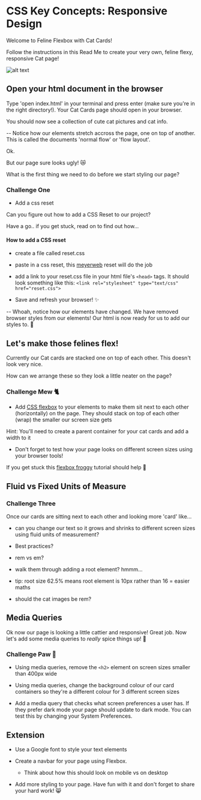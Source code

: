 # CSS Key Concepts: Responsive Design 

Welcome to Feline Flexbox with Cat Cards!

Follow the instructions in this Read Me to create your very own, feline flexy, responsive Cat page!

![alt text](https://s1.1zoom.me/big0/27/Cats_White_background_505955.jpg)

## Open your html document in the browser

Type 'open index.html' in your terminal and press enter (make sure you're in the right directory!). Your Cat Cards page should open in your browser.

You should now see a collection of cute cat pictures and cat info. 

-- Notice how our elements stretch accross the page, one on top of another. This is called the documents 'normal flow' or 'flow layout'. 

Ok. 

But our page sure looks ugly! 😿

What is the first thing we need to do before we start styling our page?

### Challenge One

- Add a css reset 

Can you figure out how to add a CSS Reset to our project? 

Have a go.. if you get stuck, read on to find out how...


#### How to add a CSS reset

- create a file called reset.css
- paste in a css reset, this [meyerweb](https://meyerweb.com/eric/) reset will do the job
- add a link to your reset.css file in your html file's `<head>` tags. It should look something like this:
`<link rel="stylesheet" type="text/css" href="reset.css">`

- Save and refresh your browser! ✨

-- Whoah, notice how our elements have changed. We have removed browser styles from our elements! Our html is now ready for us to add our styles to. 🙌

## Let's make those felines flex! 

Currently our Cat cards are stacked one on top of each other. This doesn't look very nice. 

How can we arrange these so they look a little neater on the page?

### Challenge Mew 🐈

- Add [CSS flexbox](https://css-tricks.com/snippets/css/a-guide-to-flexbox/) to your elements to make them sit next to each other (horizontally) on the page. They should stack on top of each other (wrap) the smaller our screen size gets

Hint: You'll need to create a parent container for your cat cards and add a width to it

- Don't forget to test how your page looks on different screen sizes using your browser tools!

If you get stuck this [flexbox froggy](https://flexboxfroggy.com/) tutorial should help 🐸

## Fluid vs Fixed Units of Measure

### Challenge Three

Once our cards are sitting next to each other and looking more 'card' like...

- can you change our text so it grows and shrinks to different screen sizes using fluid units of measurement?

- Best practices?

- rem vs em?

- walk them through adding a root element? hmmm... 

- tip: root size 62.5% means root element is 10px rather than 16 = easier maths

- should the cat images be rem?


## Media Queries

Ok now our page is looking a little cattier and responsive! Great job. Now let's add some media queries to *really* spice things up! 💃

### Challenge Paw 🐾

- Using media queries, remove the `<h2>` element on screen sizes smaller than 400px wide

- Using media queries, change the background colour of our card containers so they're a different colour for 3 different screen sizes

- Add a media query that checks what screen preferences a user has. If they prefer dark mode your page should update to dark mode. You can test this by changing your System Preferences.


## Extension 

* Use a Google font to style your text elements

* Create a navbar for your page using Flexbox.
    - Think about how this should look on mobile vs on desktop

- Add more styling to your page. Have fun with it and don't forget to share your hard work! 😸


